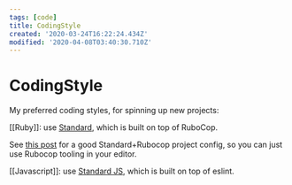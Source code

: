 ```yaml
---
tags: [code]
title: CodingStyle
created: '2020-03-24T16:22:24.434Z'
modified: '2020-04-08T03:40:30.710Z'
---
```


# CodingStyle

My preferred coding styles, for spinning up new projects:

[[Ruby]]: use [Standard](https://github.com/testdouble/standard), which is built on top of RuboCop.

See [this post](https://evilmartians.com/chronicles/rubocoping-with-legacy-bring-your-ruby-code-up-to-standard) for a good Standard+Rubocop project config, so you can just use Rubocop tooling in your editor.


[[Javascript]]: use [Standard JS](https://standardjs.com/), which is built on top of eslint.

